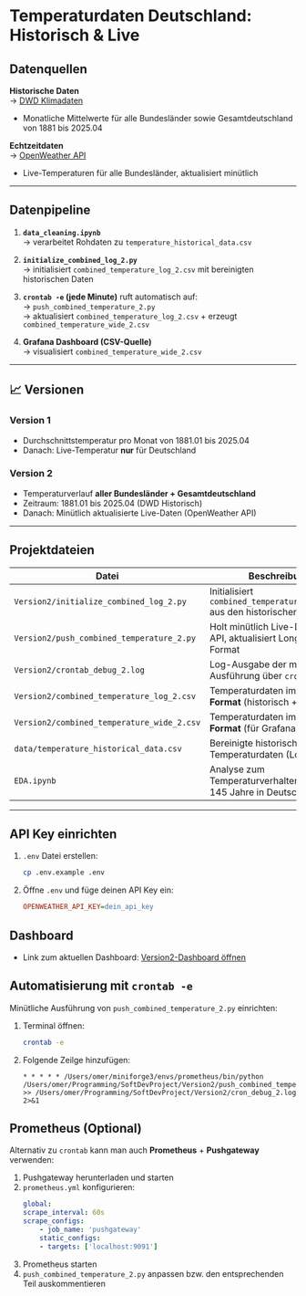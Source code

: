 # Temperaturdaten Deutschland: Historisch & Live

## Datenquellen

**Historische Daten**  
→ [DWD Klimadaten](https://www.dwd.de/DE/leistungen/cdc/cdc_ueberblick-klimadaten.html)  
- Monatliche Mittelwerte für alle Bundesländer sowie Gesamtdeutschland von 1881 bis 2025.04

**Echtzeitdaten**  
→ [OpenWeather API](https://openweathermap.org/city/2643743)  
- Live-Temperaturen für alle Bundesländer, aktualisiert minütlich

---

## Datenpipeline

1. **`data_cleaning.ipynb`**  
   → verarbeitet Rohdaten zu `temperature_historical_data.csv`

2. **`initialize_combined_log_2.py`**  
   → initialisiert `combined_temperature_log_2.csv` mit bereinigten historischen Daten

3. **`crontab -e` (jede Minute)** ruft automatisch auf:  
   → `push_combined_temperature_2.py`  
   → aktualisiert `combined_temperature_log_2.csv` + erzeugt `combined_temperature_wide_2.csv`

4. **Grafana Dashboard (CSV-Quelle)**  
   → visualisiert `combined_temperature_wide_2.csv`

---

## 📈 Versionen

### Version 1  
- Durchschnittstemperatur pro Monat von 1881.01 bis 2025.04  
- Danach: Live-Temperatur **nur** für Deutschland

### Version 2  
- Temperaturverlauf **aller Bundesländer + Gesamtdeutschland**  
- Zeitraum: 1881.01 bis 2025.04 (DWD Historisch)  
- Danach: Minütlich aktualisierte Live-Daten (OpenWeather API)

---

## Projektdateien

| Datei | Beschreibung |
|-------|--------------|
| `Version2/initialize_combined_log_2.py` | Initialisiert `combined_temperature_log_2.csv` aus den historischen Daten |
| `Version2/push_combined_temperature_2.py` | Holt minütlich Live-Daten per API, aktualisiert Long- & Wide-Format |
| `Version2/crontab_debug_2.log` | Log-Ausgabe der minütlichen Ausführung über `crontab` |
| `Version2/combined_temperature_log_2.csv` | Temperaturdaten im **Long Format** (historisch + live) |
| `Version2/combined_temperature_wide_2.csv` | Temperaturdaten im **Wide Format** (für Grafana) |
| `data/temperature_historical_data.csv` | Bereinigte historische Temperaturdaten (Long Format) |
| `EDA.ipynb` | Analyse zum Temperaturverhalten der letzten 145 Jahre in Deutschland |

---

## API Key einrichten

1. `.env` Datei erstellen:
   ```bash
   cp .env.example .env
   ```
2. Öffne `.env` und füge deinen API Key ein:
    ```ini
    OPENWEATHER_API_KEY=dein_api_key
    ```

## Dashboard

- Link zum aktuellen Dashboard: [Version2-Dashboard öffnen](https://snapshots.raintank.io/dashboard/snapshot/JAr1LftODQEcXnrAfXmxY2c2EmHNDoDM)

## Automatisierung mit `crontab -e`

Minütliche Ausführung von `push_combined_temperature_2.py` einrichten:

1. Terminal öffnen:
    ```bash
    crontab -e
    ```
2. Folgende Zeilge hinzufügen:
    ```vim
    * * * * * /Users/omer/miniforge3/envs/prometheus/bin/python /Users/omer/Programming/SoftDevProject/Version2/push_combined_temperature_2.py >> /Users/omer/Programming/SoftDevProject/Version2/cron_debug_2.log 2>&1
    ```

## Prometheus (Optional)

Alternativ zu `crontab` kann man auch **Prometheus** + **Pushgateway** verwenden:

1. Pushgateway herunterladen und starten
2. `prometheus.yml` konfigurieren:
    ```yml
    global:
    scrape_interval: 60s
    scrape_configs:
        - job_name: 'pushgateway'
        static_configs:
        - targets: ['localhost:9091']
    ```
3. Prometheus starten
4. `push_combined_temperature_2.py` anpassen bzw. den entsprechenden Teil auskommentieren
